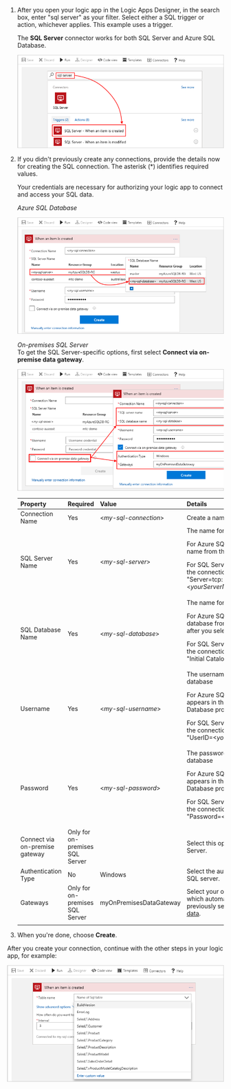 1. After you open your logic app in the Logic Apps Designer, 
in the search box, enter "sql server" as your filter. 
Select either a SQL trigger or action, whichever applies. 
This example uses a trigger.

   The **SQL Server** connector works for 
   both SQL Server and Azure SQL Database. 

   ![Find "SQL Server" connector](./media/connectors-create-api-sqlazure/sql-server-trigger.png)

3. If you didn't previously create any connections, 
   provide the details now for creating the SQL connection. 
   The asterisk (*) identifies required values. 

   Your credentials are necessary for authorizing 
   your logic app to connect and access your SQL data. 

   *Azure SQL Database*

   ![Create Azure SQL Database connection](./media/connectors-create-api-sqlazure/azure-sql-database-create-connection.png) 

   *On-premises SQL Server* 
   <br>
   To get the SQL Server-specific options, 
   first select **Connect via on-premise data gateway**.

   ![Create SQL Server connection](./media/connectors-create-api-sqlazure/sql-server-create-connection.png)

   | Property | Required | Value | Details | 
   |----------|----------|---------------|---------| 
   | Connection Name | Yes | <*my-sql-connection*> | Create a name for your connection. |
   | SQL Server Name | Yes | <*my-sql-server*> | The name for your SQL server <p>For Azure SQL Database, select your server name from the list. <p>For SQL Server, you can get this name from the connection string where: <br>"Server=tcp:<*yourServerName*>.database.windows.net" |
   | SQL Database Name | Yes | <*my-sql-database*>  | The name for your SQL database <p>For Azure SQL Database, select your database from the list, which appears only after you select your server. <p>For SQL Server, you can get this name from the connection string where: <br>"Initial Catalog=<*yourDatabaseName*>" |
   | Username | Yes | <*my-sql-username*> | The username used for creating your database <p>For Azure SQL Database, your user name appears in the Azure portal under the SQL Database properties. <p>For SQL Server, you can get this name from the connection string where: <br>"UserID=<*yourUserName*>" |
   | Password | Yes | <*my-sql-password*> | The password used for creating your database  <p>For Azure SQL Database, your user name appears in the Azure portal under the SQL Database properties. <p>For SQL Server, you can get this name from the connection string where: <br>"Password=<*yourPassword*>" | 
   | Connect via on-premise gateway | Only for on-premises SQL Server | | Select this option when connecting to SQL Server. | 
   | Authentication Type | No | Windows | Select the authentication type used by your SQL server. | 
   | Gateways | Only for on-premises SQL Server | myOnPremisesDataGateway | Select your on-premises data gateway, which automatically appears in this list if previously set up. See [Access on-premises data](../logic-apps/gateway-connection.md). | 
   |||| 

4. When you're done, choose **Create**. 

After you create your connection, continue with the other steps in your logic app, for example:

![SQL Azure connection creation step](./media/connectors-create-api-sqlazure/azure-sql-database-table.png)

